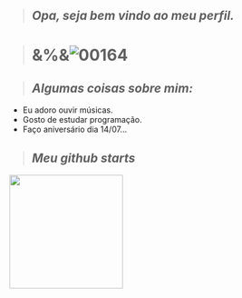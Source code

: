 > ## ***Opa, seja bem vindo ao meu perfil.***

> # &%&![00164](https://user-images.githubusercontent.com/110054625/194781268-9250dbc7-88d2-4a49-8702-926b33635def.png)


> ## ***Algumas coisas sobre mim:***
 
- Eu adoro ouvir músicas.
- Gosto de estudar programação.
- Faço aniversário dia 14/07...
 
 
 > ## ***Meu github starts***


  <a href="https://github.com/TlkW">
  <img height="200em" src="https://github-readme-stats.vercel.app/api?username=TlkW&show_icons=true&theme=dark&include_all_commits=true&count_private=true"/>
</div>
</div>
   
